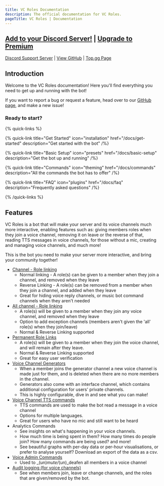 ```yaml
---
title: VC Roles Documentation
description: The official documentation for VC Roles.
pageTitle: VC Roles | Documentation
---
```


## [Add to your Discord Server!](/invite) | [Upgrade to Premium](/pricing)

[Discord Support Server](/support) | [View GitHub](https://github.com/CDE90/VCRoles) | [Top.gg Page](https://top.gg/bot/775025797034541107)

## Introduction

Welcome to the VC Roles documentation! Here you'll find everything you need to get up and running with the bot!

If you want to report a bug or request a feature, head over to our [GitHub page](https://github.com/CDE90/VCRoles), and make a new issue!

### Ready to start?

{% quick-links %}

{% quick-link title="Get Started" icon="installation" href="/docs/get-started" description="Get started with the bot" /%}

{% quick-link title="Basic Setup" icon="presets" href="/docs/basic-setup" description="Get the bot up and running" /%}

{% quick-link title="Commands" icon="theming" href="/docs/commands" description="All the commands the bot has to offer" /%}

{% quick-link title="FAQ" icon="plugins" href="/docs/faq" description="Frequently asked questions" /%}

{% /quick-links %}

## Features

VC Roles is a bot that will make your server and its voice channels much more interactive, enabling features such as: giving members roles when they join a voice channel, removing it on leave or the reverse of that, reading TTS messages in voice channels, for those without a mic, creating and managing voice channels, and much more!&#x20;

This is the bot you need to make your server more interactive, and bring your community together!

* [Channel - Role linking](commands/commands/linking-and-unlinking.md)
  * Normal linking - A role(s) can be given to a member when they join a channel, and removed when they leave
  * Reverse Linking - A role(s) can be removed from a member when they join a channel, and added when they leave
  * Great for hiding voice reply channels, or music bot command channels when they aren't needed
* [All channel - Role linking](commands/commands/all-linking.md)
  * A role(s) will be given to a member when they join any voice channel, and removed when they leave
  * Option to add exception channels (members aren't given the 'all' role(s) when they join/leave)
  * Normal & Reverse Linking supported
* [Permanent Role Links](commands/commands/permanent-linking.md)
  * A role(s) will be given to a member when they join the voice channel, and will remain after they leave.
  * Normal & Reverse Linking supported
  * Great for easy user verification
* [Voice Channel Generators](commands/commands/voice-channel-generators.md)
  * When a member joins the generator channel a new voice channel is made just for them, and is deleted when there are no more members in the channel.
  * Generators also come with an interface channel, which contains additional configuration for users' private channels.
  * This is highly configurable, dive in and see what you can make!
* [Voice Channel TTS commands](commands/commands/tts-commands.md)
  * TTS commands are used to make the bot read a message in a voice channel
  * Options for multiple languages.
  * Great for users who have no mic and still want to be heard
* Analytics Commands
  * See insights on what's happening in your voice channels.
  * How much time is being spent in them? How many times do people join? How many commands are being used? and more!
  * See beautiful graphs with per-day data or per-hour visualisations, or prefer to analyse yourself? Download an export of the data as a csv.
* [Voice Admin Commands](commands/commands/voice-admin-commands.md)
  * Used to _(un)_mute/_(un)_deafen all members in a voice channel
* [Audit logging (for voice channels)](commands/commands/audit-logging.md)
  * See when members join, leave or change channels, and the roles that are given/removed by the bot.
